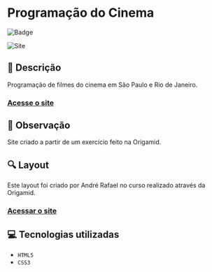 # Programação do Cinema
![Badge](http://img.shields.io/static/v1?label=STATUS&message=CONCLUIDO&color=GREEN&style=for-the-badge)   

<img src="https://github.com/luizfelipe9627/cinema-programacao/blob/master/assets/video/cinema-programacao.gif" alt="Site">

## 📄 Descrição
Programação de filmes do cinema em São Paulo e Rio de Janeiro.

### <a href="https://luizfelipe9627.github.io/cinema-programacao">Acesse o site</a>

## 📑 Observação
Site criado a partir de um exercício feito na Origamid.

## 🔍 Layout 
Este layout foi criado por André Rafael no curso realizado através da Origamid.

### <a href="https://www.origamid.com/">Acessar o site</a>

## 💻 Tecnologias utilizadas

- ``HTML5``
- ``CSS3``

